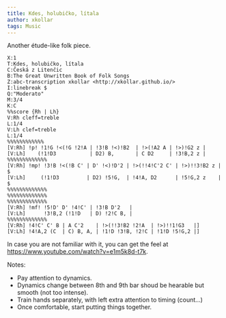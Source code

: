 ```yaml
---
title: Kdes, holubičko, lítala
author: xkollar
tags: Music
---
```

Another étude-like folk piece.

~~~ { .abc-render }
X:1
T:Kdes, holubičko, lítala
C:Česká z Litenčic
B:The Great Unwritten Book of Folk Songs
Z:abc-transcription xkollar <http://xkollar.github.io/>
I:linebreak $
Q:"Moderato"
M:3/4
K:C
%%score {Rh | Lh}
V:Rh cleff=treble
L:1/4
V:Lh clef=treble
L:1/4
%%%%%%%%%%%%
[V:Rh] !p! !1!G !<(!G !2!A | !3!B !<)!B2  | !>(!A2 A | !>)!G2 z |
[V:Lh]    (!1!D3           | D2) B,       | C D2     | !3!B,2 z |
%%%%%%%%%%%%%
[V:Rh] !mp! !3!B !<(!B C' | D' !<)!D'2 | !>(!!4!C'2 C' | !>)!!3!B2 z | $
[V:Lh]     (!1!D3         | D2) !5!G,  | !4!A, D2      | !5!G,2 z    | $
%%%%%%%%%%%%%
%%%%%%%%%%%%%
%%%%%%%%%%%%%
[V:Rh] !mf! !5!D' D' !4!C' | !3!B D'2   |
[V:Lh]      !3!B,2 (!1!D   | D) !2!C B, |
%%%%%%%%%%%%%
[V:Rh] !4!C' C' B | A C'2    | !>(!!3!B2 !2!A  | !>)!!1!G3   |]
[V:Lh] !4!A,2 (C  | C) B, A, | !1!D !3!B, !2!C | !1!D !5!G,2 |]
~~~

In case you are not familiar with it, you can get the feel at
<https://www.youtube.com/watch?v=e1m5k8d-t7k>.

Notes:

* Pay attention to dynamics.
* Dynamics change between 8th and 9th bar shoud be hearable but smooth (not too
  intense).
* Train hands separately, with left extra attention to timing (count...)
* Once comfortable, start putting things together.
